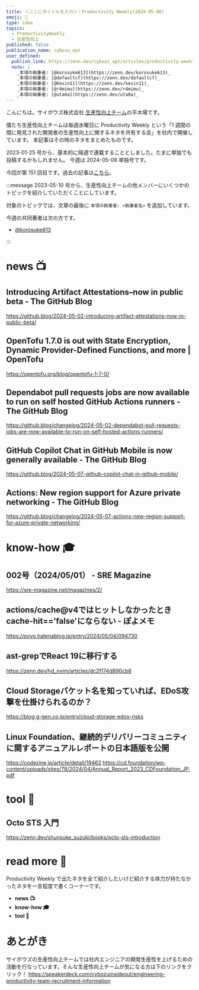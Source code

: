 ```yaml
---
title: ＜ここにタイトルを入力＞｜Productivity Weekly(2024-05-08)
emoji: 🌱
type: idea
topics:
  - ProductivityWeekly
  - 生産性向上
published: false
publication_name: cybozu_ept
user_defined: 
  publish_link: https://zenn.dev/cybozu_ept/articles/productivity-weekly-20240508
  note: |
    _本項の執筆者: [@korosuke613](https://zenn.dev/korosuke613)_
    _本項の執筆者: [@defaultcf](https://zenn.dev/defaultcf)_
    _本項の執筆者: [@Kesin11](https://zenn.dev/kesin11)_
    _本項の執筆者: [@r4mimu](https://zenn.dev/r4mimu)_
    _本項の執筆者: [@uta8a](https://zenn.dev/uta8a)_
---
```


こんにちは。サイボウズ株式会社 [生産性向上チーム](https://note.com/cybozu_dev/n/n1c1b44bf72f6)の平木場です。

僕たち生産性向上チームは毎週水曜日に Productivity Weekly という「1 週間の間に発見された開発者の生産性向上に関するネタを共有する会」を社内で開催しています。
本記事はその時のネタをまとめたものです。


2023-01-25 号から、基本的に隔週で連載することとしました。たまに単独でも投稿するかもしれません。
今週は 2024-05-08 単独号です。

今回が第 151 回目です。過去の記事は[こちら](https://zenn.dev/topics/productivityweekly?order=latest)。

:::message
2023-05-10 号から、生産性向上チームの他メンバーにいくつかのトピックを紹介していただくことにしています。

対象のトピックでは、文章の最後に `本項の執筆者: <執筆者名>` を追加しています。

今週の共同著者は次の方です。
- [@korosuke613](https://zenn.dev/korosuke613)
<!-- - [@defaultcf](https://zenn.dev/defaultcf) -->
<!-- - [@Kesin11](https://zenn.dev/kesin11) -->
<!-- - [@r4mimu](https://zenn.dev/r4mimu) -->
<!-- - [@uta8a](https://zenn.dev/uta8a) -->

:::

# news 📺

## Introducing Artifact Attestations–now in public beta - The GitHub Blog
https://github.blog/2024-05-02-introducing-artifact-attestations-now-in-public-beta/

## OpenTofu 1.7.0 is out with State Encryption, Dynamic Provider-Defined Functions, and more | OpenTofu
https://opentofu.org/blog/opentofu-1-7-0/

## Dependabot pull requests jobs are now available to run on self hosted GitHub Actions runners - The GitHub Blog
https://github.blog/changelog/2024-05-02-dependabot-pull-requests-jobs-are-now-available-to-run-on-self-hosted-actions-runners/

## GitHub Copilot Chat in GitHub Mobile is now generally available - The GitHub Blog
https://github.blog/2024-05-07-github-copilot-chat-in-github-mobile/

## Actions: New region support for Azure private networking - The GitHub Blog
https://github.blog/changelog/2024-05-07-actions-new-region-support-for-azure-private-networking/

# know-how 🎓

## 002号（2024/05/01） - SRE Magazine
https://sre-magazine.net/magazines/2/

## actions/cache@v4ではヒットしなかったときcache-hit=='false'にならない - ぽよメモ
https://poyo.hatenablog.jp/entry/2024/05/04/094730

## ast-grepでReact 19に移行する
https://zenn.dev/hd_nvim/articles/dc2f174d890cb8

## Cloud Storageバケット名を知っていれば、EDoS攻撃を仕掛けられるのか？
https://blog.g-gen.co.jp/entry/cloud-storage-edos-risks

## Linux Foundation、継続的デリバリーコミュニティに関するアニュアルレポートの日本語版を公開
https://codezine.jp/article/detail/19462
https://cd.foundation/wp-content/uploads/sites/78/2024/04/Annual_Report_2023_CDFoundation_JP.pdf

# tool 🔨

## Octo STS 入門
https://zenn.dev/shunsuke_suzuki/books/octo-sts-introduction

# read more 🍘
Productivity Weekly で出たネタを全て紹介したいけど紹介する体力が持たなかったネタを一言程度で書くコーナーです。

- **news 📺**
- **know-how 🎓**
- **tool 🔨**

# あとがき


サイボウズの生産性向上チームでは社内エンジニアの開発生産性を上げるための活動を行なっています。そんな生産性向上チームが気になる方は下のリンクをクリック！
https://speakerdeck.com/cybozuinsideout/engineering-productivity-team-recruitment-information

<!-- :::message すみません、今週もおまけはお休みです...:::-->

<!-- ## omake 🃏: -->
<!-- 今週のおまけです。-->

